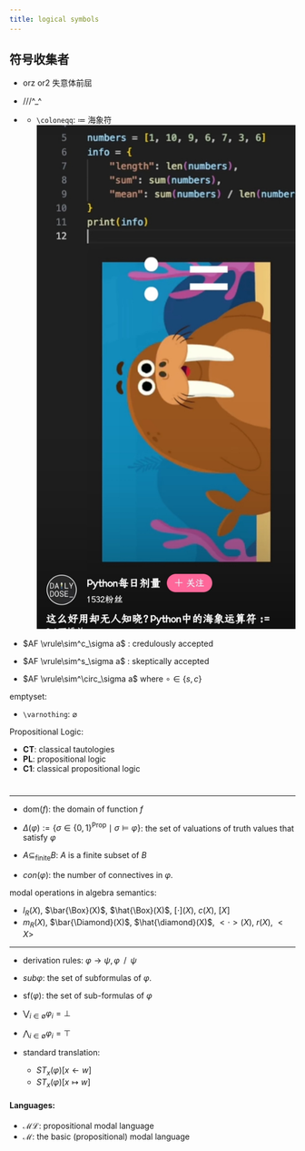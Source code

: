 ```yaml
---
title: logical symbols
---
```

## 符号收集者 


- orz or2 失意体前屈

- ///^_^

- - `\coloneqq`: $\coloneqq$ 海象符 
![coloneqq](../img/coloneqq.jpg)

- $AF  \vrule\sim^c_\sigma a$ : credulously accepted
- $AF  \vrule\sim^s_\sigma a$ : skeptically accepted
- $AF  \vrule\sim^\circ_\sigma a$  where $\circ \in \{s,c\}$



emptyset:
- `\varnothing`: $\varnothing$


Propositional Logic:
- $\mathbf{CT}$: classical tautologies
- $\mathbf{PL}$: propositional logic
- $\mathbf{C1}$: classical propositional logic




# 

---

- $\mathsf{dom}(f)$: the domain of function $f$
- $\Delta(\varphi):=\{ \sigma\in \{0,1\}^{\mathsf{Prop}} \mid \sigma\models \varphi \}$: the set of valuations of truth values that satisfy $\varphi$
- $A \subseteq_{\mathsf{finite}} B$: $A$ is a finite subset of $B$

- $con(\varphi)$: the number of connectives in $\varphi$.





modal operations in algebra semantics:
- $l_R (X)$, $\bar{\Box}(X)$, $\hat{\Box}(X)$, $[\cdot] (X)$, $c(X)$, $[X]$
- $m_R (X)$, $\bar{\Diamond}(X)$, $\hat{\diamond}(X)$, $<\cdot>(X)$, $r(X)$, $< X >$



---

- derivation rules:  $\varphi \to \psi,\varphi \;\;/\;\; \psi$

- $sub \varphi$: the set of subformulas of $\varphi$.

- $\mathsf{sf}(\varphi)$: the set of sub-formulas of $\varphi$



- $\bigvee_{i \in \emptyset} \varphi_i = \bot$
- $\bigwedge_{i\in\emptyset} \varphi_i = \top$


- standard translation:
    - $ST_x(\varphi)[x \leftarrow w]$
    - $ST_x(\varphi)[x \mapsto w]$

#### Languages: 
- $\mathcal{ML}$: propositional modal language
- $\mathcal{M}$: the basic (propositional) modal language